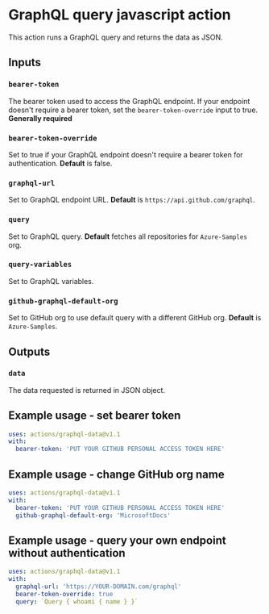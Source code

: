 # GraphQL query javascript action

This action runs a GraphQL query and returns the data as JSON.

## Inputs

### `bearer-token`

The bearer token used to access the GraphQL endpoint. If your endpoint doesn't require a bearer token, set the `bearer-token-override` input to true. **Generally required**

### `bearer-token-override`

Set to true if your GraphQL endpoint doesn't require a bearer token for authentication. **Default** is false. 

### `graphql-url`

Set to GraphQL endpoint URL. **Default** is `https://api.github.com/graphql`.

### `query`

Set to GraphQL query. **Default** fetches all repositories for `Azure-Samples` org.

### `query-variables`

Set to GraphQL variables. 

### `github-graphql-default-org`

Set to GitHub org to use default query with a different GitHub org. **Default** is `Azure-Samples`.


## Outputs

### `data`

The data requested is returned in JSON object.

## Example usage - set bearer token

```yaml
uses: actions/graphql-data@v1.1
with:
  bearer-token: 'PUT YOUR GITHUB PERSONAL ACCESS TOKEN HERE'
```

## Example usage - change GitHub org name

```yaml
uses: actions/graphql-data@v1.1
with:
  bearer-token: 'PUT YOUR GITHUB PERSONAL ACCESS TOKEN HERE'
  github-graphql-default-org: 'MicrosoftDocs'
```

## Example usage - query your own endpoint without authentication

```yaml
uses: actions/graphql-data@v1.1
with:
  graphql-url: 'https://YOUR-DOMAIN.com/graphql'
  bearer-token-override: true
  query: `Query { whoami { name } }`
```